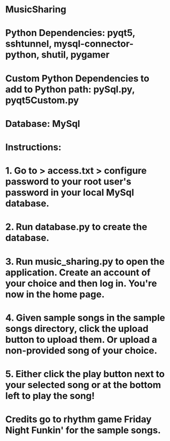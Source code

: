 # MusicSharing

# Python Dependencies: pyqt5, sshtunnel, mysql-connector-python, shutil, pygamer
# Custom Python Dependencies to add to Python path: pySql.py, pyqt5Custom.py

# Database: MySql

# Instructions:
# 1. Go to > access.txt > configure password to your root user's password in your local MySql database.
# 2. Run database.py to create the database.
# 3. Run music_sharing.py to open the application. Create an account of your choice and then log in. You're now in the home page.
# 4. Given sample songs in the sample songs directory, click the upload button to upload them. Or upload a non-provided song of your choice.
# 5. Either click the play button next to your selected song or at the bottom left to play the song!

# Credits go to rhythm game Friday Night Funkin' for the sample songs.
